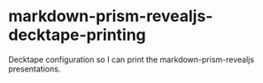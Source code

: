 # markdown-prism-revealjs-decktape-printing
Decktape configuration so I can print the markdown-prism-revealjs presentations.
